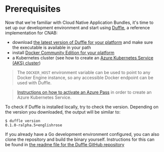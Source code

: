 # Prerequisites

Now that we're familiar with Cloud Native Application Bundles, it's time to set up our development environment and start using [Duffle][duffle], a reference implementation for CNAB:

- download [the latest version of Duffle for your platform][duffle-releases] and make sure the executable is available in your path
- install [Docker Community Edition for your platform][docker-ce]
- a Kubernetes cluster (see how to create an [Azure Kubernetes Service (AKS) cluster][create-aks])


> The `DOCKER_HOST` environment variable can be used to point to any Docker Engine instance, so any accessible Docker endpoint can be used with Duffle.

> [Instructions on how to activate an Azure Pass][azure-pass] in order to create an Azure Kubernetes Service.

To check if Duffle is installed locally, try to check the version. Depending on the version you downloaded, the output will be similar to:

```console
$ duffle version
0.1.0-ralpha.5+englishrose
```

If you already have a Go development environment configured, you can also clone the repository and build the binary yourself. Instructions for this can be found in [the readme file for the Duffle GitHub repository][duffle-readme]

[duffle]: https://github.com/deislabs/duffle
[duffle-releases]: https://github.com/deislabs/duffle/releases
[docker-ce]: https://docs.docker.com/install/#supported-platforms
[azure-pass]: https://https://www.microsoftazurepass.com/
[create-aks]: https://docs.microsoft.com/en-us/azure/aks/kubernetes-walkthrough
[duffle-readme]: https://github.com/deislabs/duffle/blob/master/README.md

